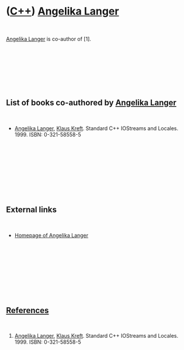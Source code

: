 
 

 

 

 

 

([C++](Cpp.md)) [Angelika Langer](CppAngelikaLanger.md)
=========================================================

 

[Angelika Langer](CppAngelikaLanger.md) is co-author of \[1\].

 

 

 

 

List of books co-authored by [Angelika Langer](CppAngelikaLanger.md)
---------------------------------------------------------------------

 

-   [Angelika Langer](CppAngelikaLanger.md), [Klaus
    Kreft](CppKlausKreft.md). Standard C++ IOStreams and Locales. 1999.
    ISBN: 0-321-58558-5

 

 

 

 

 

External links
--------------

 

-   [Homepage of Angelika Langer](http://www.angelikalanger.com/)

 

 

 

 

 

[References](CppReferences.md)
-------------------------------

 

1.  [Angelika Langer](CppAngelikaLanger.md), [Klaus
    Kreft](CppKlausKreft.md). Standard C++ IOStreams and Locales. 1999.
    ISBN: 0-321-58558-5

 

 

 

 

 

 

